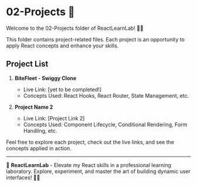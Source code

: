 # 02-Projects 🚀

Welcome to the 02-Projects folder of ReactLearnLab! 🧪🔬

This folder contains project-related files. Each project is an opportunity to apply React concepts and enhance your skills.

## Project List

1. **BiteFleet - Swiggy Clone**

   - Live Link: [yet to be completed!]
   - Concepts Used: React Hooks, React Router, State Management, etc.

2. **Project Name 2**
   - Live Link: [Project Link 2]
   - Concepts Used: Component Lifecycle, Conditional Rendering, Form Handling, etc.

Feel free to explore each project, check out the live links, and see the concepts applied in action.

---

🧪 **ReactLearnLab** - Elevate my React skills in a professional learning laboratory. Explore, experiment, and master the art of building dynamic user interfaces! 🚀🔬
